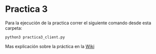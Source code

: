 # Practica 3

Para la ejecución de la practica correr el siguiente comando desde esta carpeta:

```console
python3 practica3_client.py
```

Mas explicación sobre la práctica en la [Wiki](../../wikis/Practica-3-Multimedia)
